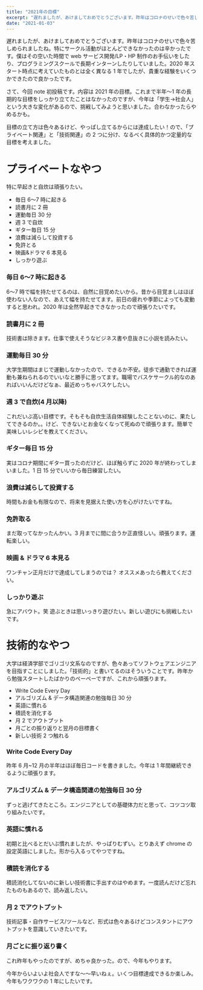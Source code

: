 ```yaml
---
title: "2021年の目標"
excerpt: "遅れましたが、あけましておめでとうございます。昨年はコロナのせいで色々苦しめられましたね。特にサークル活動がほとんどできなかったのは辛かったです。僕はその空いた時間で web サービス開発/LP・HP 制作のお手伝いをしたり..."
date: "2021-01-03"
---
```


遅れましたが、あけましておめでとうございます。昨年はコロナのせいで色々苦しめられましたね。特にサークル活動がほとんどできなかったのは辛かったです。僕はその空いた時間で web サービス開発/LP・HP 制作のお手伝いをしたり、プログラミングスクールで長期インターンしたりしていました。2020 年スタート時点に考えていたものとは全く異なる 1 年でしたが、貴重な経験をいくつかできたので良かったです。

さて、今回 note 初投稿です。内容は 2021 年の目標。これまで半年〜1 年の長期的な目標をしっかり立てたことはなかったのですが、今年は「学生->社会人」という大きな変化があるので、挑戦してみようと思いました。合わなかったらやめるかも。

目標の立て方は色々あるけど、やっぱし立てるからには達成したい！ので、「プライベート関連」と「技術関連」の 2 つに分け、なるべく具体的かつ定量的な目標を考えました。

# プライベートなやつ

特に早起きと自炊は頑張りたい。

- 毎日 6〜7 時に起きる
- 読書月に 2 冊
- 運動毎日 30 分
- 週 3 で自炊
- ギター毎日 15 分
- 浪費は減らして投資する
- 免許とる
- 映画&ドラマ 6 本見る
- しっかり遊ぶ

### 毎日 6〜7 時に起きる

6〜7 時で幅を持たせてるのは、自然に目覚めたいから。昔から目覚ましはほぼ使わない人なので、あえて幅を持たせてます。前日の疲れや季節によっても変動すると思われ。2020 年は全然早起きできなかったので頑張りたいです。

### 読書月に 2 冊

技術書は除きます。仕事で使えそうなビジネス書や息抜きに小説を読みたい。

### 運動毎日 30 分

大学生期間はまじで運動しなかったので、できるか不安。徒歩で通勤できれば運動も兼ねられるのでいいなと勝手に思ってます。職場でバスケサークル的なのあればいいんだけどなぁ、最近めっちゃバスケしたい。

### 週 3 で自炊(4 月以降)

これだいぶ高い目標です。そもそも自炊生活自体経験したことないのに、果たしてできるのか。。けど、できないとお金なくなって死ぬので頑張ります。簡単で美味しいレシピを教えてください。

### ギター毎日 15 分

実はコロナ期間にギター買ったのだけど、ほぼ触らずに 2020 年が終わってしまいました。1 日 15 分でいいから毎日練習したい。

### 浪費は減らして投資する

時間もお金も有限なので、将来を見据えた使い方を心がけたいですね。

### 免許取る

まだ取ってなかったんかい。3 月までに間に合うか正直怪しい。頑張ります。運転楽しい。

### 映画 & ドラマ 6 本見る

ワンチャン正月だけで達成してしまうのでは？
オススメあったら教えてください。

### しっかり遊ぶ

急にアバウト。笑
遊ぶときは思いっきり遊びたい。新しい遊びにも挑戦したいです。

# 技術的なやつ

大学は経済学部でゴリゴリ文系なのですが、色々あってソフトウェアエンジニアを目指すことにしました。「技術的」と書いてるのはそういうことです。昨年から勉強スタートしたばかりのペーペーですが、これから頑張ります。

- Write Code Every Day
- アルゴリズム & データ構造関連の勉強毎日 30 分
- 英語に慣れる
- 積読を消化する
- 月 2 でアウトプット
- 月ごとの振り返りと翌月の目標書く
- 新しい技術 2 つ触れる

### Write Code Every Day

昨年 6 月~12 月の半年はほぼ毎日コードを書きました。今年は 1 年間継続できるように頑張ります。

### アルゴリズム & データ構造関連の勉強毎日 30 分

ずっと逃げてきたところ。エンジニアとしての基礎体力だと思って、コツコツ取り組みたいです。

### 英語に慣れる

初期と比べるとだいぶ慣れましたが、やっぱりむずい。とりあえず chrome の設定英語にしました。形から入るってやつですね。

### 積読を消化する

積読消化してないのに新しい技術書に手出すのはやめます。一度読んだけど忘れたものもあるので、読み返したい。

### 月 2 でアウトプット

技術記事・自作サービス/ツールなど、形式は色々あるけどコンスタントにアウトプットを意識していきたいです。

### 月ごとに振り返り書く

これ昨年もやったのですが、めちゃ良かった。ので、今年もやります。

今年からいよいよ社会人ですな〜〜早いねぇ。いくつ目標達成できるか楽しみ。今年もワクワクの 1 年にしたいです。
